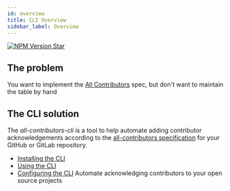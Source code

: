 ```yaml
---
id: overview
title: CLI Overview
sidebar_label: Overview
---
```


<a href="https://www.npmjs.com/package/all-contributors-cli">
    <img src="https://img.shields.io/npm/v/all-contributors-cli.svg" alt="NPM Version" />
</a>
<a class="github-button" href="https://github.com/all-contributors/all-contributors-cli" data-icon="octicon-star" data-count-href="/all-contributors/all-contributors-cli/stargazers" data-show-count="true" data-count-aria-label="# stargazers on GitHub" aria-label="Star this project on GitHub" >Star</a>


## The problem

You want to implement the [All Contributors](/docs/specification) spec, but don't
want to maintain the table by hand

## The CLI solution

The *all-contributors-cli* is a tool to help automate adding contributor acknowledgements according to the [all-contributors specification](/docs/specification) for your GitHub or GitLab repository.

- [Installing the CLI](/docs/cli/installation)
- [Using the CLI](/docs/cli/usage)
- [Configuring the CLI](/docs/cli/configuration)
Automate acknowledging contributors to your open source projects
